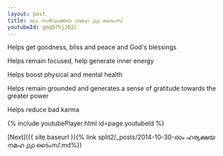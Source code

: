 ```yaml
---
layout: post
title: ഓം സർവാങ്ങയ നമഹ ൧൧ ടൈംസ്
youtubeId: gmqD7hjJ0Zc
---
```

 
 
Helps get goodness, bliss and peace and God's blessings
 
Helps remain focused, help generate inner energy 
 
Helps boost physical and mental health 
 
Helps remain grounded and generates a sense of gratitude towards the greater power 
 
Helps reduce bad karma
 
 
 
 


{% include youtubePlayer.html id=page.youtubeId %}
 
[Next]({{ site.baseurl }}{% link  split2/_posts/2014-10-30-ഓം ഹര്യക്ഷയ നമഹ ൧൧ ടൈംസ്.md%})
 
